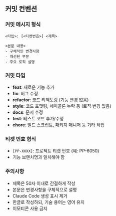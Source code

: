 ## 커밋 컨벤션

### 커밋 메시지 형식

```
<타입>: [<티켓번호>] <제목>

<본문 내용>
- 구체적인 변경사항
- 개선된 부분
- 주요 로직 설명
```

### 커밋 타입

- **feat**: 새로운 기능 추가
- **fix**: 버그 수정
- **refactor**: 코드 리팩토링 (기능 변경 없음)
- **style**: 코드 포맷팅, 세미콜론 누락 등 (로직 변경 없음)
- **docs**: 문서 수정
- **test**: 테스트 코드 추가/수정
- **chore**: 빌드 스크립트, 패키지 매니저 등 기타 작업

### 티켓 번호 형식

- `[PP-XXXX]`: 프로젝트 티켓 번호 (예: PP-6050)
- 기능 브랜치명과 일치해야 함

### 주의사항

- 제목은 50자 이내로 간결하게 작성
- 본문은 변경사항을 구체적으로 설명
- Claude Code 생성 표시 제거
- 한글로 작성하되, 기술 용어는 영어 유지
- 이모티콘 사용 금지